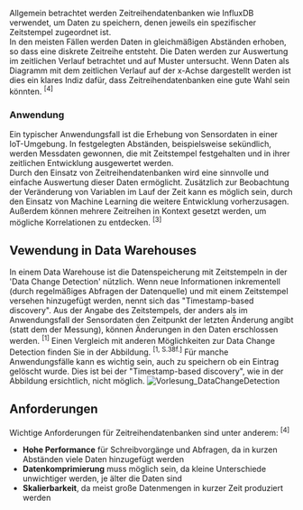 Allgemein betrachtet werden Zeitreihendatenbanken wie InfluxDB verwendet, um Daten zu speichern, denen jeweils ein spezifischer Zeitstempel zugeordnet ist.  
In den meisten Fällen werden Daten in gleichmäßigen Abständen erhoben, so dass eine diskrete Zeitreihe entsteht. Die Daten werden zur Auswertung im zeitlichen Verlauf betrachtet und auf Muster untersucht. Wenn Daten als Diagramm mit dem zeitlichen Verlauf auf der x-Achse dargestellt werden ist dies ein klares Indiz dafür, dass Zeitreihendatenbanken eine gute Wahl sein könnten. <sup>\[4\]</sup>

### Anwendung
Ein typischer Anwendungsfall ist die Erhebung von Sensordaten in einer IoT-Umgebung. In festgelegten Abständen, beispielsweise sekündlich, werden Messdaten gewonnen, die mit Zeitstempel festgehalten und in ihrer zeitlichen Entwicklung ausgewertet werden.  
Durch den Einsatz von Zeitreihendatenbanken wird eine sinnvolle und einfache Auswertung dieser Daten ermöglicht. Zusätzlich zur Beobachtung der Veränderung von Variablen im Lauf der Zeit kann es möglich sein, durch den Einsatz von Machine Learning die weitere Entwicklung vorherzusagen. Außerdem können mehrere Zeitreihen in Kontext gesetzt werden, um mögliche Korrelationen zu entdecken. <sup>\[3\]</sup>

## Vewendung in Data Warehouses
In einem Data Warehouse ist die Datenspeicherung mit Zeitstempeln in der 'Data Change Detection' nützlich. Wenn neue Informationen inkrementell (durch regelmäßiges Abfragen der Datenquelle) und mit einem Zeitstempel versehen hinzugefügt werden, nennt sich das "Timestamp-based discovery". Aus der Angabe des Zeitstempels, der anders als im Anwendungsfall der Sensordaten den Zeitpunkt der letzten Änderung angibt (statt dem der Messung), können Änderungen in den Daten erschlossen werden. <sup>\[1\]</sup> Einen Vergleich mit anderen Möglichkeiten zur Data Change Detection finden Sie in der Abbildung. <sup>\[1, S.38f.\]</sup> Für manche Anwendungsfälle kann es wichtig sein, auch zu speichern ob ein Eintrag gelöscht wurde. Dies ist bei der "Timestamp-based discovery", wie in der Abbildung ersichtlich, nicht möglich.
![Vorlesung_DataChangeDetection](.\assets\LectureSlides39-39.png)

## Anforderungen

Wichtige Anforderungen für Zeitreihendatenbanken sind unter anderem: <sup>\[4\]</sup>
- **Hohe Performance** für Schreibvorgänge und Abfragen, da in kurzen Abständen viele Daten hinzugefügt werden
- **Datenkomprimierung** muss möglich sein, da kleine Unterschiede unwichtiger werden, je älter die Daten sind
- **Skalierbarkeit**, da meist große Datenmengen in kurzer Zeit produziert werden
